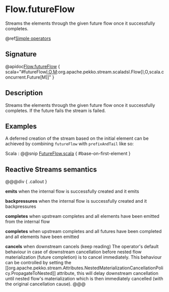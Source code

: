 # Flow.futureFlow

Streams the elements through the given future flow once it successfully completes.

@ref[Simple operators](../index.md#simple-operators)

## Signature

@apidoc[Flow.futureFlow](Flow$) { scala="#futureFlow[I,O,M](flow:scala.concurrent.Future[org.apache.pekko.stream.scaladsl.Flow[I,O,M]]):org.apache.pekko.stream.scaladsl.Flow[I,O,scala.concurrent.Future[M]]" }


## Description

Streams the elements through the given future flow once it successfully completes. 
If the future fails the stream is failed.

## Examples

A deferred creation of the stream based on the initial element can be achieved by combining `futureFlow`
with `prefixAndTail` like so:

Scala
:   @@snip [FutureFlow.scala](/docs/src/test/scala/docs/stream/operators/flow/FutureFlow.scala) { #base-on-first-element }



## Reactive Streams semantics

@@@div { .callout }

**emits** when the internal flow is successfully created and it emits

**backpressures** when the internal flow is successfully created and it backpressures

**completes** when upstream completes and all elements have been emitted from the internal flow

**completes** when upstream completes and all futures have been completed and all elements have been emitted

**cancels** when downstream cancels (keep reading)
    The operator's default behaviour in case of downstream cancellation before nested flow materialization (future completion) is to cancel immediately.
     This behaviour can be controlled by setting the [[org.apache.pekko.stream.Attributes.NestedMaterializationCancellationPolicy.PropagateToNested]] attribute,
    this will delay downstream cancellation until nested flow's materialization which is then immediately cancelled (with the original cancellation cause).
@@@

